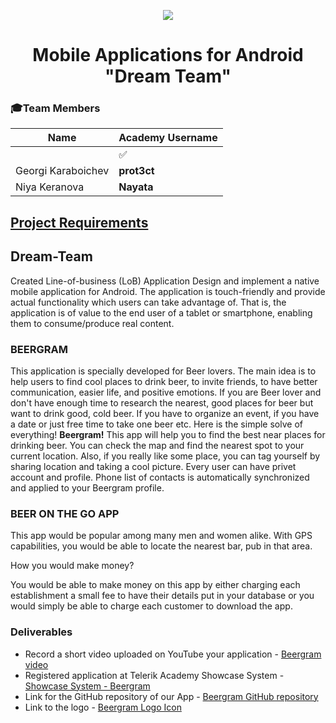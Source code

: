 <p align="center">
<a href="http://academy.telerik.com/">
<img src="https://camo.githubusercontent.com/08ecbe7b67d65cc7c6990787e2836b27b4296f2d/68747470733a2f2f7261772e6769746875622e636f6d2f666c65787472792f54656c6572696b2d41636164656d792f6d61737465722f50726f6772616d6d696e6725323077697468253230432532332f436f6465732f4f746865722f54656c6572696b2e706e67"/>
</a>

<h1 align="center">Mobile Applications for Android "Dream Team"</h1>

### :mortar_board:Team Members
| Name              | Academy Username      	|
|-------------------|-------------------|
|                   | :white_check_mark:|
|Georgi Karaboichev |__prot3ct__	        |
|Niya Keranova|__Nayata__       	|	

## <a href="https://github.com/TelerikAcademy/Mobile-Applications-for-Android/blob/master/Course-Project/LOB_APP_REQUIREMENTS.md">Project Requirements</a>

## Dream-Team
Created Line-of-business (LoB) Application Design and implement a native mobile application for Android. The application is touch-friendly and provide actual functionality which users can take advantage of. That is, the application is of value to the end user of a tablet or smartphone, enabling them to consume/produce real content.

### BEERGRAM

This application is specially developed for Beer lovers. The main idea is to help users to find cool places to drink beer, to invite friends, to have better communication, easier life, and positive emotions. If you are Beer lover and don't have enough time to research the nearest, good places for beer but want to drink good, cold beer. If you have to organize an event, if you have a date or just free time to take one beer etc. Here is the simple solve of everything! __Beergram!__
This app will help you to find the best near places for drinking beer. You can check the map and find the nearest spot to your current location. Also, if you really like some place, you can tag yourself by sharing location and taking a cool picture. Every user can have privet account and profile. Phone list of contacts is automatically synchronized and applied to your Beergram profile.

### BEER ON THE GO APP
This app would be popular among many men and women alike. With GPS capabilities, you would be able to locate the nearest bar, pub in that area.

How you would make money?

You would be able to make money on this app by either charging each establishment a small fee to have their details put in your database or you would simply be able to charge each customer to download the app.

### Deliverables
  * Record a short video uploaded on YouTube your application - <a href="https://youtu.be/LhRoncUMfLk">Beergram video</a>
  * Registered application at Telerik Academy Showcase System - <a href="http://best.telerikacademy.com/projects/509/Beergram">Showcase System - Beergram</a>
  * Link for the GitHub repository of our App - <a href="https://github.com/Mobile-APPs-Android/Dream-Team">Beergram GitHub repository</a>
  * Link to the logo - <a href="https://ibb.co/cPo0gF">Beergram Logo Icon</a>
